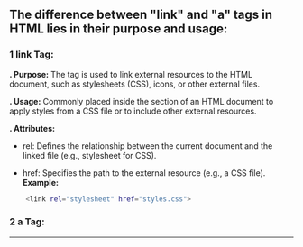 
## The difference between "link" and "a" tags in HTML lies in their purpose and usage:

### 1 link Tag:
**. Purpose:**  The <link> tag is used to link external resources to the HTML document, such as stylesheets (CSS), icons, or other external files.

**. Usage:** Commonly placed inside the <head> section of an HTML document to apply styles from a CSS file or to include other external resources.

**. Attributes:**

- rel: Defines the relationship between the current document and the linked file (e.g., stylesheet for CSS).

- href: Specifies the path to the external resource (e.g., a CSS file).
**Example:**
```bash
    <link rel="stylesheet" href="styles.css">
```

### 2 a Tag:
***
